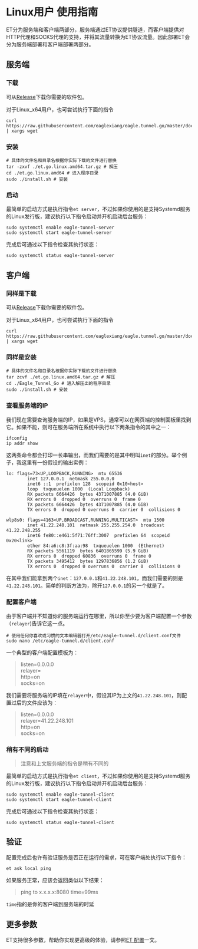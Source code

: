 # Linux用户 使用指南

ET分为服务端和客户端两部分，服务端通过ET协议提供隧道，而客户端提供对HTTP代理和SOCKS代理的支持，并将其流量转换为ET协议流量。因此部署ET会分为服务端部署和客户端部署两部分。

## 服务端

### 下载

可从[Release](https://github.com/eaglexiang/eagle.tunnel.go/releases)下载你需要的软件包。

对于Linux_x64用户，也可尝试执行下面的指令

```shell
curl https://raw.githubusercontent.com/eaglexiang/eagle.tunnel.go/master/docs/latestReleases/linux64.txt | xargs wget
```

### 安装

```shell
# 具体的文件名和目录名根据你实际下载的文件进行替换
tar -zxvf ./et.go.linux.amd64.tar.gz # 解压
cd ./et.go.linux.amd64 # 进入程序目录
sudo ./install.sh # 安装
```

### 启动

最简单的启动方式是执行指令`et server`，不过如果你使用的是支持Systemd服务的Linux发行版，建议执行以下指令启动并开机启动后台服务：

```shell
sudo systemctl enable eagle-tunnel-server
sudo systemctl start eagle-tunnel-server
```

完成后可通过以下指令检查其执行状态：

```shell
sudo systemctl status eagle-tunnel-server
```

## 客户端

### 同样是下载

可从[Release](https://github.com/eaglexiang/eagle.tunnel.go/releases)下载你需要的软件包。

对于Linux_x64用户，也可尝试执行下面的指令

```shell
curl https://raw.githubusercontent.com/eaglexiang/eagle.tunnel.go/master/docs/latestReleases/linux64.txt | xargs wget
```

### 同样是安装

```shell
# 具体的文件名和目录名根据你实际下载的文件进行替换
tar zcvf ./et.go.linux.amd64.tar.gz # 解压
cd ./Eagle_Tunnel_Go # 进入解压出的程序目录
sudo ./install.sh # 安装
```

### 查看服务端的IP

我们现在需要查询服务端的IP，如果是VPS，通常可以在网页端的控制面板里找到它。如果不能，则可在服务端所在系统中执行以下两条指令的其中之一：

```shell
ifconfig
ip addr show
```

这两条命令都会打印一长串输出，而我们需要的是其中明叫`inet`的部分。举个例子，我这里有一份假设的输出实例：

```shell
lo: flags=73<UP,LOOPBACK,RUNNING>  mtu 65536
        inet 127.0.0.1  netmask 255.0.0.0
        inet6 ::1  prefixlen 128  scopeid 0x10<host>
        loop  txqueuelen 1000  (Local Loopback)
        RX packets 6664426  bytes 4371007885 (4.0 GiB)
        RX errors 0  dropped 0  overruns 0  frame 0
        TX packets 6664426  bytes 4371007885 (4.0 GiB)
        TX errors 0  dropped 0 overruns 0  carrier 0  collisions 0

wlp8s0: flags=4163<UP,BROADCAST,RUNNING,MULTICAST>  mtu 1500
        inet 41.22.248.101  netmask 255.255.254.0  broadcast 41.22.248.255
        inet6 fe80::e461:5f71:76ff:3007  prefixlen 64  scopeid 0x20<link>
        ether 84:a6:c8:3f:aa:98  txqueuelen 1000  (Ethernet)
        RX packets 5561119  bytes 6401865599 (5.9 GiB)
        RX errors 0  dropped 60836  overruns 0  frame 0
        TX packets 3495412  bytes 1297836856 (1.2 GiB)
        TX errors 0  dropped 0 overruns 0  carrier 0  collisions 0
```

在其中我们能拿到两个`inet`：`127.0.0.1`和`41.22.248.101`，而我们需要的则是`41.22.248.101`。简单的判断方法为，除开`127.0.0.1`的另一个就是了。

### 配置客户端

由于客户端并不知道你的服务端运行在哪里，所以你至少要为客户端配置一个参数（`relayer`)告诉它这一点。

```shell
# 使用任何你喜欢或习惯的文本编辑器打开/etc/eagle-tunnel.d/client.conf文件
sudo nano /etc/eagle-tunnel.d/client.conf
```

一个典型的客户端配置模板为：

> listen=0.0.0.0  
> relayer=  
> http=on  
> socks=on

我们需要将服务端的IP填在`relayer`中，假设其IP为上文的`41.22.248.101`，则配置过后的文件应该为：

> listen=0.0.0.0  
> relayer=41.22.248.101  
> http=on  
> socks=on

### 稍有不同的启动

> 注意和上文服务端的指令是稍有不同的

最简单的启动方式是执行指令`et client`，不过如果你使用的是支持Systemd服务的Linux发行版，建议执行以下指令启动并开机启动后台服务：

```shell
sudo systemctl enable eagle-tunnel-client
sudo systemctl start eagle-tunnel-client
```

完成后可通过以下指令检查其执行状态：

```shell
sudo systemctl status eagle-tunnel-client
```

## 验证

配置完成后也许有验证服务是否正在运行的需求，可在客户端处执行以下指令：

```shell
et ask local ping
```

如果服务正常，应该会返回类似以下结果：

> ping to x.x.x.x:8080 time=99ms

`time`指的是你的客户端到服务端的时延

## 更多参数

ET支持很多参数，帮助你实现更高级的体验，请参照[ET 配置](/docs/config.md)一文。